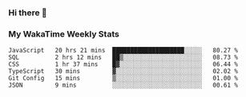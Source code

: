 ### Hi there 👋

<!--
**royschrauwen/royschrauwen** is a ✨ _special_ ✨ repository because its `README.md` (this file) appears on your GitHub profile.

Here are some ideas to get you started:

- 🔭 I’m currently working on ...
- 🌱 I’m currently learning ...
- 👯 I’m looking to collaborate on ...
- 🤔 I’m looking for help with ...
- 💬 Ask me about ...
- 📫 How to reach me: ...
- 😄 Pronouns: ...
- ⚡ Fun fact: ...
-->


### My WakaTime Weekly Stats
<!--START_SECTION:waka-->

```text
JavaScript   20 hrs 21 mins  ████████████████████░░░░░   80.27 %
SQL          2 hrs 12 mins   ██▒░░░░░░░░░░░░░░░░░░░░░░   08.73 %
CSS          1 hr 37 mins    █▓░░░░░░░░░░░░░░░░░░░░░░░   06.44 %
TypeScript   30 mins         ▓░░░░░░░░░░░░░░░░░░░░░░░░   02.02 %
Git Config   15 mins         ▒░░░░░░░░░░░░░░░░░░░░░░░░   01.00 %
JSON         9 mins          ░░░░░░░░░░░░░░░░░░░░░░░░░   00.61 %
```

<!--END_SECTION:waka-->
